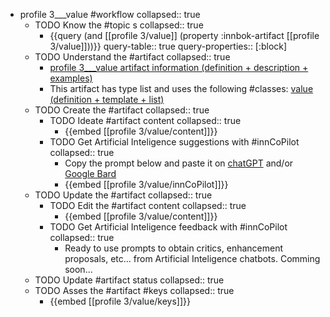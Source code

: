 
- profile 3___value #workflow
   collapsed:: true
  - TODO Know the #topic s
    collapsed:: true
    - {{query (and [[profile 3/value]] (property :innbok-artifact [[profile 3/value]]))}}
      query-table:: true
      query-properties:: [:block]
  - TODO Understand the #artifact
    collapsed:: true
    - [profile 3___value artifact information (definition + description + examples)](https://go.innbok.com/#/page/innBoK%2Fprofile-%28id%29%2Fvalue%2Finfo)
    - This artifact has type list and uses the following #classes: [value (definition + template + list)](https://go.innbok.com/#/page/innBoK%2Fclass%2Fvalue)
  - TODO Create the #artifact
     collapsed:: true
    - TODO Ideate #artifact content
      collapsed:: true
      - {{embed [[profile 3/value/content]]}}
    - TODO Get Artificial Inteligence suggestions with #innCoPilot
      collapsed:: true
      - Copy the prompt below and paste it on [chatGPT](https://chat.openai.com) and/or [Google Bard](https://bard.google.com/chat)
      - {{embed [[profile 3/value/innCoPilot]]}}
  - TODO Update the #artifact
    collapsed:: true
    - TODO Edit the #artifact content
     collapsed:: true
      - {{embed [[profile 3/value/content]]}}
    - TODO Get Artificial Inteligence feedback with #innCoPilot
      collapsed:: true
      - Ready to use prompts to obtain critics, enhancement proposals, etc... from Artificial Inteligence chatbots. Comming soon...
  - TODO Update #artifact status
    collapsed:: true
  - TODO Asses the #artifact #keys
    collapsed:: true
    - {{embed [[profile 3/value/keys]]}}



